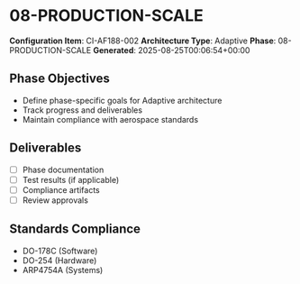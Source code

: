 # 08-PRODUCTION-SCALE

**Configuration Item**: CI-AF188-002
**Architecture Type**: Adaptive
**Phase**: 08-PRODUCTION-SCALE
**Generated**: 2025-08-25T00:06:54+00:00

## Phase Objectives
- Define phase-specific goals for Adaptive architecture
- Track progress and deliverables
- Maintain compliance with aerospace standards

## Deliverables
- [ ] Phase documentation
- [ ] Test results (if applicable)
- [ ] Compliance artifacts
- [ ] Review approvals

## Standards Compliance
- DO-178C (Software)
- DO-254 (Hardware)
- ARP4754A (Systems)
